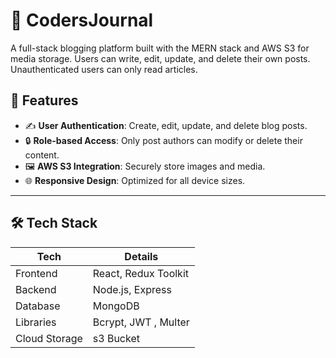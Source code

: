 # 📝 CodersJournal

A full-stack blogging platform built with the MERN stack and AWS S3 for media storage. Users can write, edit, update, and delete their own posts. Unauthenticated users can only read articles.

## 🚀 Features
- ✍️ **User Authentication**: Create, edit, update, and delete blog posts.
- 🔒 **Role-based Access**: Only post authors can modify or delete their content.
- 🖼 **AWS S3 Integration**: Securely store images and media.
- 🌐 **Responsive Design**: Optimized for all device sizes.

---

## 🛠 Tech Stack

| Tech            | Details            |
|-----------------|--------------------|
| Frontend        | React, Redux Toolkit|
| Backend         | Node.js, Express    |
| Database        | MongoDB             |
| Libraries       | Bcrypt, JWT , Multer|
| Cloud Storage   | s3 Bucket



